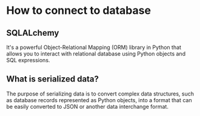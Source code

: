# How to connect to database 

## SQLALchemy 
It's a powerful Object-Relational Mapping (ORM) library in Python that allows you to interact with relational database 
using Python objects and SQL expressions. 

## What is serialized data?
The purpose of serializing data is to convert complex data structures,
such as database records represented as Python objects, 
into a format that can be easily converted to JSON or another data interchange format.
